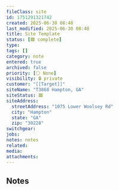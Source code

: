 ```yaml
---
fileClass: site
id: 1751291321742
created: 2025-06-30 08:48
last_modified: 2025-06-30 08:48
title: Site Template
status: [🟩 complete]
type: 
tags: []
category: note
entered: true
archived: false
priority: [⚪ None]
visibility: 🔒 private
customer: "[[Target]]"
siteName: "T3868 Hampton, GA"
siteStatus: 🟩
siteAddress:
  streetAddress: "1075 Lower Woolsey Rd"
  city: "Hampton"
  state: "GA"
  zip: "30228"
switchgear: 
jobs: 
notes: notes
related: 
media: 
attachments:
---
```


## Notes